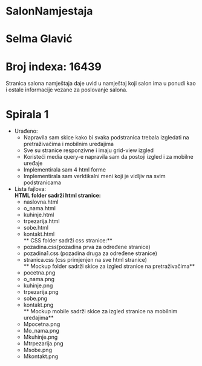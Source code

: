 
# SalonNamjestaja

# Selma Glavić

# Broj indexa: 16439

Stranica salona namještaja daje uvid u namještaj koji salon ima u ponudi kao i ostale informacije vezane za poslovanje salona. 

# Spirala 1

- Urađeno:
  + Napravila sam skice kako bi svaka podstranica trebala izgledati na pretraživačima i mobilnim uređajima
  + Sve su stranice responzivne i imaju grid-view izgled
  + Koristeći media query-e napravila sam da postoji izgled i za mobilne uređaje
  + Implementirala sam 4 html forme
  + Implementirala sam verktikalni meni koji je vidljiv na svim podstranicama
- Lista fajlova: </br>
   **HTML folder sadrži html stranice:** </br>
   - naslovna.html </br>
   - o_nama.html</br>
   - kuhinje.html </br>
   - trpezarija.html </br>
   - sobe.html </br>
   - kontakt.html</br>
  ** CSS folder sadrži css stranice:**</br>
    - pozadina.css(pozadina prva za određene stranice)</br>
    - pozadina1.css (pozadina druga za određene stranice) </br>
    - stranica.css (css primjenjen na sve html stranice)</br>
  ** Mockup folder sadrži skice za izgled stranice na pretraživačima**</br>
    - pocetna.png</br>
    - o_nama.png</br>
    - kuhinje.png</br>
    - trpezarija.png</br>
    - sobe.png </br>
    - kontakt.png</br>
  ** Mockup mobile sadrži skice za izgled stranice na mobilnim uređajima**</br>
  - Mpocetna.png</br>
  - Mo_nama.png</br>
  - Mkuhinje.png</br>
  - Mtrpezarija.png</br>
  - Msobe.png  </br>
  - Mkontakt.png</br>
